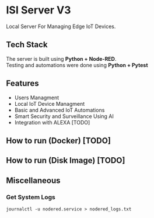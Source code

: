 # ISI Server V3
Local Server For Managing Edge IoT Devices.

## Tech Stack
The server is built using **Python + Node-RED**.  
Testing and automations were done using **Python + Pytest**

## Features
- Users Managment
- Local IoT Device Managment
- Basic and Advanced IoT Automations
- Smart Security and Surveillance Using AI
- Integration with ALEXA [TODO]

## How to run (Docker) [TODO]
## How to run (Disk Image) [TODO]

## Miscellaneous
### Get System Logs
```
journalctl -u nodered.service > nodered_logs.txt
```
